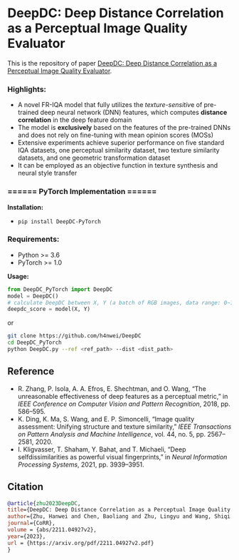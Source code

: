 # DeepDC: Deep Distance Correlation as a Perceptual Image Quality Evaluator

This is the repository of paper [DeepDC: Deep Distance Correlation as a Perceptual Image Quality Evaluator](https://arxiv.org/pdf/2211.04927v2.pdf). 

### Highlights:

* A novel FR-IQA model that fully utilizes the *texture-sensitiv*e of pre-trained deep neural network (DNN) features, which computes **distance correlation** in the deep feature domain 
* The model is **exclusively** based on the features of the pre-trained DNNs and does not rely on fine-tuning with mean opinion scores (MOSs)
* Extensive experiments achieve superior performance on five standard IQA datasets, one perceptual similarity dataset, two texture similarity datasets, and one geometric transformation dataset
* It can be employed as an objective function in texture synthesis and neural style transfer
   



### ====== PyTorch Implementation ======
**Installation:** 
- ```pip install DeepDC-PyTorch```

### Requirements: 
- Python >= 3.6
- PyTorch >= 1.0

**Usage:** 
```python
from DeepDC_PyTorch import DeepDC
model = DeepDC()
# calculate DeepDC between X, Y (a batch of RGB images, data range: 0~1) 
deepdc_score = model(X, Y)
```
or

```bash
git clone https://github.com/h4nwei/DeepDC
cd DeepDC_PyTorch
python DeepDC.py --ref <ref_path> --dist <dist_path>
```


## Reference

- R. Zhang, P. Isola, A. A. Efros, E. Shechtman, and O. Wang, “The unreasonable effectiveness of deep features as a perceptual metric,” in *IEEE Conference on Computer Vision and Pattern Recognition*, 2018, pp. 586–595.
- K. Ding, K. Ma, S. Wang, and E. P. Simoncelli, “Image quality assessment: Unifying structure and texture similarity,” *IEEE Transactions on Pattern Analysis and Machine Intelligence*, vol. 44, no. 5, pp. 2567–2581, 2020.
- I. Kligvasser, T. Shaham, Y. Bahat, and T. Michaeli, “Deep selfdissimilarities as powerful visual fingerprints,” in *Neural Information Processing Systems*, 2021, pp. 3939–3951.

## Citation
```bibtex
@article{zhu2023DeepDC,
title={DeepDC: Deep Distance Correlation as a Perceptual Image Quality Evaluator},
author={Zhu, Hanwei and Chen, Baoliang and Zhu, Lingyu and Wang, Shiqi and Lin, Weisi},
journal={CoRR},
volume = {abs/2211.04927v2},
year={2023},
url = {https://arxiv.org/pdf/2211.04927v2.pdf}
}
